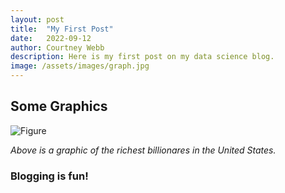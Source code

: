 ```yaml
---
layout: post
title:  "My First Post"
date:   2022-09-12
author: Courtney Webb
description: Here is my first post on my data science blog.
image: /assets/images/graph.jpg
---
```


## Some Graphics

![Figure](https://github.com/courtneyhiatt/stat386-projects/raw/main/assets/images/billionares.jpg)

*Above is a graphic of the richest billionares in the United States.* 


### Blogging is fun!
